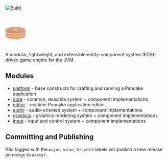 [![Build](https://github.com/kkorolyov/pancake/workflows/build/badge.svg)](https://github.com/kkorolyov/pancake/actions/workflows/build.yaml)

# ![Pancake](docs/pancake.png)

A modular, lightweight, and extensible entity-component system (ECS)-driven game engine for the JVM.

## Modules

* [platform](platform/README.md) - base constructs for crafting and running a Pancake application
* [core](core/README.md) - common, reusable system + component implementations
* [editor](editor/README.md) - realtime Pancake application editor
* [audio](audio/README.md) - audio-oriented system + component implementations
* [graphics](graphics/README.md) - graphics rendering system + component implementations
* [input](input/README.md) - input and control system + component implementations

## Committing and Publishing

PRs tagged with the `major`, `minor`, or `patch` labels will publish a new release on merge to `master`.
